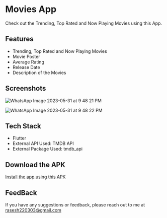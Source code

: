 # Movies App

Check out the Trending, Top Rated and Now Playing Movies using this App.

## Features

- Trending, Top Rated and Now Playing Movies
- Movie Poster
- Average Rating
- Release Date
- Description of the Movies

## Screenshots

![WhatsApp Image 2023-05-31 at 9 48 21 PM](https://github.com/Rasesh-Srivastava/Movies-Lister/assets/116264587/74c61b89-3615-4746-8e6a-4865d3796925)

![WhatsApp Image 2023-05-31 at 9 48 22 PM](https://github.com/Rasesh-Srivastava/Movies-Lister/assets/116264587/fdc248ad-5944-4565-b23f-b43f42c488e6)

## Tech Stack

- Flutter
- External API Used: TMDB API
- External Package Used: tmdb_api

## Download the APK

[Install the app using this APK]([https://docs.flutter.dev/get-started/codelab](https://drive.google.com/file/d/1PIgxjeDmzeHBZGiVg1X_erBFLKMPxMo8/view?usp=sharing))

## FeedBack

If you have any suggestions or feedback, please reach out to me at rasesh220303@gmail.com


